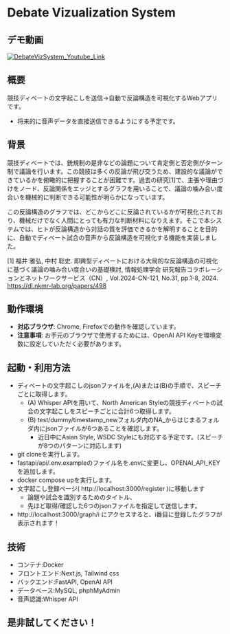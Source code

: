 # Debate Vizualization System

## デモ動画

[![DebateVizSystem_Youtube_Link](https://github.com/user-attachments/assets/06283ef3-4071-4a8b-96ef-449d2e996478)](https://youtu.be/ybbw3yxqi90)

## 概要

競技ディベートの文字起こしを送信→自動で反論構造を可視化するWebアプリです。
- 将来的に音声データを直接送信できるようにする予定です。

## 背景

競技ディベートでは、銃規制の是非などの論題について肯定側と否定側がターン制で議論を行います。この競技は多くの反論が飛び交うため、建設的な議論ができているかを俯瞰的に把握することが困難です。過去の研究[1]で、主張や理由づけをノード、反論関係をエッジとするグラフを用いることで、議論の噛み合い度合いを機械的に判断できる可能性が明らかになっています。

この反論構造のグラフでは、どこからどこに反論されているかが可視化されており、機械だけでなく人間にとっても有力な判断材料になりえます。そこで本システムでは、ヒトが反論構造から対話の質を評価できるかを解明することを目的に、自動でディベート試合の音声から反論構造を可視化する機能を実装しました。

[1] 福井 雅弘, 中村 聡史. 即興型ディベートにおける大局的な反論構造の可視化に基づく議論の噛み合い度合いの基礎検討, 情報処理学会 研究報告コラボレーションとネットワークサービス（CN）, Vol.2024-CN-121, No.31, pp.1-8, 2024. https://dl.nkmr-lab.org/papers/498

## 動作環境

- **対応ブラウザ**: Chrome, Firefoxでの動作を確認しています。
- **注意事項**: お手元のブラウザで使用するためには、OpenAI API Keyを環境変数に設定していただく必要があります。

## 起動・利用方法

- ディベートの文字起こしのjsonファイルを,(A)または(B)の手順で、スピーチごとに取得します。
  - (A) Whisper APIを用いて、North American Styleの競技ディベートの試合の文字起こしをスピーチごとに合計6つ取得します。
  - (B) test/dummy/timestamp_newフォルダ内のNA_からはじまるフォルダ内にjsonファイルが6つあることを確認します。
    - 近日中にAsian Style, WSDC Styleにも対応する予定です。(スピーチが8つのパターンに対応します)
- git cloneを実行します。
- fastapi/api/.env.exampleのファイル名を.envに変更し、OPENAI_API_KEYを追加します。
- docker compose upを実行します。
- 文字起こし登録ページ( http://localhost:3000/register )に移動します
  - 論題や試合を識別するためのタイトル、
  - 先ほど取得/確認した6つのjsonファイルを指定して送信します。
- http://localhost:3000/graph/i にアクセスすると、i番目に登録したグラフが表示されます！

## 技術
- コンテナ:Docker
- フロントエンド:Next.js, Tailwind css
- バックエンド:FastAPI, OpenAI API
- データベース:MySQL, phphMyAdmin
- 音声認識:Whisper API

## 是非試してください！
